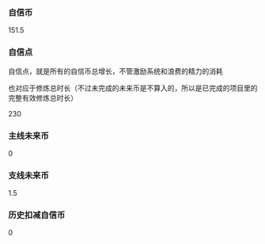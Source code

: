 ### 自信币
151.5

### 自信点
自信点，就是所有的自信币总增长，不管激励系统和浪费的精力的消耗

也对应于修炼总时长（不过未完成的未来币是不算入的，所以是已完成的项目里的完整有效修炼总时长）

230

### 主线未来币
0

### 支线未来币
1.5

### 历史扣减自信币
0

